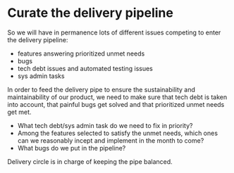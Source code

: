 # Curate the delivery pipeline

So we will have in permanence lots of different issues competing to enter the delivery pipeline:

* features answering prioritized unmet needs
* bugs
* tech debt issues and automated testing issues
* sys admin tasks

In order to feed the delivery pipe to ensure the sustainability and maintainability of our product, we need to make sure that tech debt is taken into account, that painful bugs get solved and that prioritized unmet needs get met.

* What tech debt/sys admin task do we need to fix in priority?
* Among the features selected to satisfy the unmet needs, which ones can we reasonably incept and implement in the month to come?
* What bugs do we put in the pipeline?

Delivery circle is in charge of keeping the pipe balanced.
